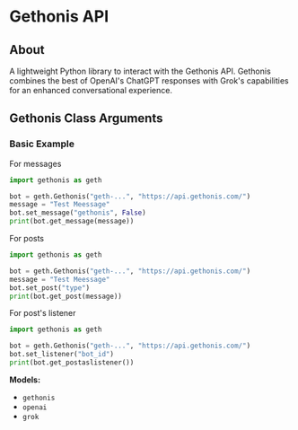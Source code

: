 # Gethonis API

## About

A lightweight Python library to interact with the Gethonis API. Gethonis combines the best of OpenAI's ChatGPT responses with Grok's capabilities for an enhanced conversational experience.


## Gethonis Class Arguments

### Basic Example

For messages

```python
import gethonis as geth

bot = geth.Gethonis("geth-...", "https://api.gethonis.com/")
message = "Test Meessage"
bot.set_message("gethonis", False)
print(bot.get_message(message))
```

For posts

```python
import gethonis as geth

bot = geth.Gethonis("geth-...", "https://api.gethonis.com/")
message = "Test Meessage"
bot.set_post("type")
print(bot.get_post(message))
```

For post's listener

```python
import gethonis as geth

bot = geth.Gethonis("geth-...", "https://api.gethonis.com/")
bot.set_listener("bot_id")
print(bot.get_postaslistener())
```

**Models:**
* `gethonis`
* `openai`
* `grok`